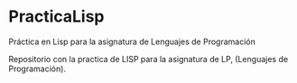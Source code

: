 # PracticaLisp
Práctica en Lisp para la asignatura de Lenguajes de Programación

Repositorio con la practica de LISP para la asignatura de LP, (Lenguajes de Programación). 
